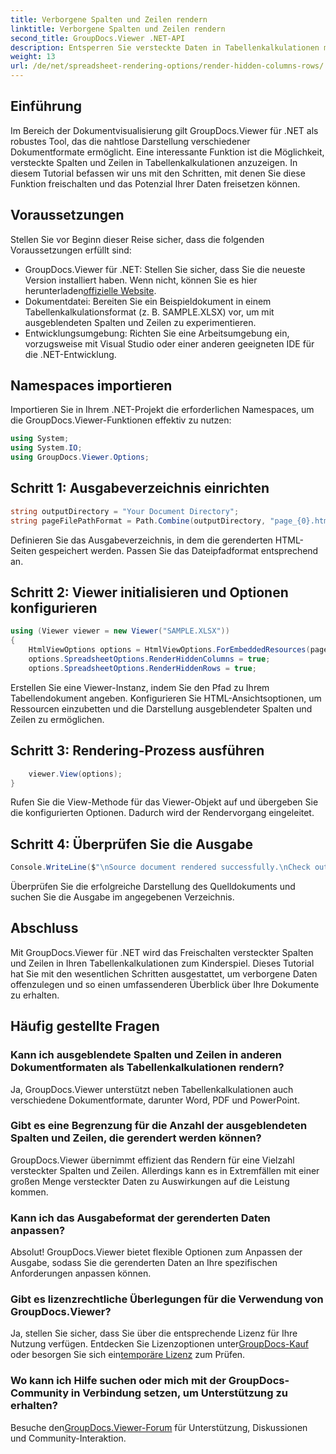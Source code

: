 ```yaml
---
title: Verborgene Spalten und Zeilen rendern
linktitle: Verborgene Spalten und Zeilen rendern
second_title: GroupDocs.Viewer .NET-API
description: Entsperren Sie versteckte Daten in Tabellenkalkulationen mühelos mit GroupDocs.Viewer für .NET. Befolgen Sie unsere Schritt-für-Schritt-Anleitung, um verborgene Spalten und Zeilen freizulegen.
weight: 13
url: /de/net/spreadsheet-rendering-options/render-hidden-columns-rows/
---
```

## Einführung
Im Bereich der Dokumentvisualisierung gilt GroupDocs.Viewer für .NET als robustes Tool, das die nahtlose Darstellung verschiedener Dokumentformate ermöglicht. Eine interessante Funktion ist die Möglichkeit, versteckte Spalten und Zeilen in Tabellenkalkulationen anzuzeigen. In diesem Tutorial befassen wir uns mit den Schritten, mit denen Sie diese Funktion freischalten und das Potenzial Ihrer Daten freisetzen können.
## Voraussetzungen
Stellen Sie vor Beginn dieser Reise sicher, dass die folgenden Voraussetzungen erfüllt sind:
- GroupDocs.Viewer für .NET: Stellen Sie sicher, dass Sie die neueste Version installiert haben. Wenn nicht, können Sie es hier herunterladen[offizielle Website](https://releases.groupdocs.com/viewer/net/).
- Dokumentdatei: Bereiten Sie ein Beispieldokument in einem Tabellenkalkulationsformat (z. B. SAMPLE.XLSX) vor, um mit ausgeblendeten Spalten und Zeilen zu experimentieren.
- Entwicklungsumgebung: Richten Sie eine Arbeitsumgebung ein, vorzugsweise mit Visual Studio oder einer anderen geeigneten IDE für die .NET-Entwicklung.
## Namespaces importieren
Importieren Sie in Ihrem .NET-Projekt die erforderlichen Namespaces, um die GroupDocs.Viewer-Funktionen effektiv zu nutzen:
```csharp
using System;
using System.IO;
using GroupDocs.Viewer.Options;
```
## Schritt 1: Ausgabeverzeichnis einrichten
```csharp
string outputDirectory = "Your Document Directory";
string pageFilePathFormat = Path.Combine(outputDirectory, "page_{0}.html");
```
Definieren Sie das Ausgabeverzeichnis, in dem die gerenderten HTML-Seiten gespeichert werden. Passen Sie das Dateipfadformat entsprechend an.
## Schritt 2: Viewer initialisieren und Optionen konfigurieren
```csharp
using (Viewer viewer = new Viewer("SAMPLE.XLSX"))
{
    HtmlViewOptions options = HtmlViewOptions.ForEmbeddedResources(pageFilePathFormat);
    options.SpreadsheetOptions.RenderHiddenColumns = true;
    options.SpreadsheetOptions.RenderHiddenRows = true;
```
Erstellen Sie eine Viewer-Instanz, indem Sie den Pfad zu Ihrem Tabellendokument angeben. Konfigurieren Sie HTML-Ansichtsoptionen, um Ressourcen einzubetten und die Darstellung ausgeblendeter Spalten und Zeilen zu ermöglichen.
## Schritt 3: Rendering-Prozess ausführen
```csharp
    viewer.View(options);
}
```
Rufen Sie die View-Methode für das Viewer-Objekt auf und übergeben Sie die konfigurierten Optionen. Dadurch wird der Rendervorgang eingeleitet.
## Schritt 4: Überprüfen Sie die Ausgabe
```csharp
Console.WriteLine($"\nSource document rendered successfully.\nCheck output in {outputDirectory}.");
```
Überprüfen Sie die erfolgreiche Darstellung des Quelldokuments und suchen Sie die Ausgabe im angegebenen Verzeichnis.
## Abschluss
Mit GroupDocs.Viewer für .NET wird das Freischalten versteckter Spalten und Zeilen in Ihren Tabellenkalkulationen zum Kinderspiel. Dieses Tutorial hat Sie mit den wesentlichen Schritten ausgestattet, um verborgene Daten offenzulegen und so einen umfassenderen Überblick über Ihre Dokumente zu erhalten.
## Häufig gestellte Fragen
### Kann ich ausgeblendete Spalten und Zeilen in anderen Dokumentformaten als Tabellenkalkulationen rendern?
Ja, GroupDocs.Viewer unterstützt neben Tabellenkalkulationen auch verschiedene Dokumentformate, darunter Word, PDF und PowerPoint.
### Gibt es eine Begrenzung für die Anzahl der ausgeblendeten Spalten und Zeilen, die gerendert werden können?
GroupDocs.Viewer übernimmt effizient das Rendern für eine Vielzahl versteckter Spalten und Zeilen. Allerdings kann es in Extremfällen mit einer großen Menge versteckter Daten zu Auswirkungen auf die Leistung kommen.
### Kann ich das Ausgabeformat der gerenderten Daten anpassen?
Absolut! GroupDocs.Viewer bietet flexible Optionen zum Anpassen der Ausgabe, sodass Sie die gerenderten Daten an Ihre spezifischen Anforderungen anpassen können.
### Gibt es lizenzrechtliche Überlegungen für die Verwendung von GroupDocs.Viewer?
 Ja, stellen Sie sicher, dass Sie über die entsprechende Lizenz für Ihre Nutzung verfügen. Entdecken Sie Lizenzoptionen unter[GroupDocs-Kauf](https://purchase.groupdocs.com/buy) oder besorgen Sie sich ein[temporäre Lizenz](https://purchase.groupdocs.com/temporary-license/) zum Prüfen.
### Wo kann ich Hilfe suchen oder mich mit der GroupDocs-Community in Verbindung setzen, um Unterstützung zu erhalten?
 Besuche den[GroupDocs.Viewer-Forum](https://forum.groupdocs.com/c/viewer/9) für Unterstützung, Diskussionen und Community-Interaktion.
